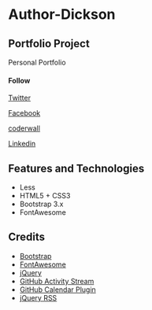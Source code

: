 # Author-Dickson
## Portfolio Project

Personal Portfolio

#### Follow

[Twitter](https://twitter.com/Dicksonmuli)

[Facebook](https://www.facebook.com/dickson.mulli.5)

[coderwall](https://coderwall.com/dicksonmuli)

[Linkedin](https://uk.linkedin.com/in/xiaoying)


## Features and Technologies

-  Less
-  HTML5 + CSS3
-  Bootstrap 3.x
-  FontAwesome

## Credits
- [Bootstrap](http://getbootstrap.com/)
- [FontAwesome](http://fortawesome.github.io/Font-Awesome/)
- [jQuery](http://jquery.com/)
- [GitHub Activity Stream](http://caseyscarborough.com/projects/github-activity/)
- [GitHub Calendar Plugin](https://github.com/IonicaBizau/github-calendar)
- [jQuery RSS](https://github.com/sdepold/jquery-rss)
